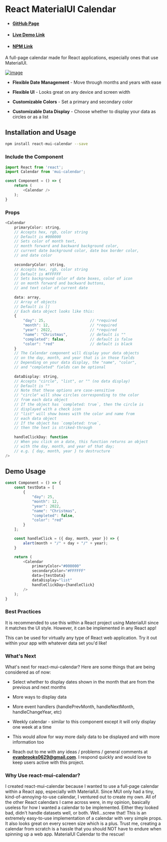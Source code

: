 # React MaterialUI Calendar

* #### [GitHub Page](https://github.com/evanbrooks0629/react-mui-calendar)
* #### [Live Demo Link](https://evanbrooks0629.github.io/react-mui-calendar/)
* #### [NPM Link](https://www.npmjs.com/package/react-mui-calendar)

A full-page calendar made for React applications, especially ones that use MaterialUI.

[![image](https://www.linkpicture.com/q/Screenshot_20221224_012023.png)](https://www.linkpicture.com/view.php?img=LPic63a7615c05055952115829)

* **Flexible Date Management** - Move through months and years with ease

* **Flexible UI** - Looks great on any device and screen width

* **Customizable Colors** - Set a primary and secondary color

* **Customizable Data Display** - Choose whether to display your data as circles or as a list

## Installation and Usage

```sh
npm install react-mui-calendar --save
```

### Include the Component

```js
import React from 'react';
import Calendar from 'mui-calendar';

const Component = () => {
    return (
        <Calendar />
    );
}
```

### Props

```js
<Calendar
    primaryColor: string,
    // Accepts hex, rgb, color string
    // Default is #000000
    // Sets color of month text, 
    // month forward and backward background color,
    // current date background color, date box border color,
    // and date color
    
    secondaryColor: string,
    // Accepts hex, rgb, color string
    // Default is #FFFFFF
    // Sets background color of date boxes, color of icon
    // on month forward and backward buttons,
    // and text color of current date
    
    data: array,
    // Array of objects
    // Default is []
    // Each data object looks like this:
    {
        "day": 25,                    // *required
        "month": 12,                  // *required
        "year": 2022,                 // *required
        "name": "Christmas",          // default is ""
        "completed": false,           // default is false
        "color": "red"                // default is black
    }
    // The Calendar component will display your data objects 
    // on the day, month, and year that is in those fields
    // Depending on your data display, the "name", "color",
    // and "completed" fields can be optional
    
    dataDisplay: string,
    // Accepts "circle", "list", or "" (no data display)
    // Default is ""
    // Note that these options are case-sensitive
    // "circle" will show circles corresponding to the color
    // from each data object
    // If the object has `completed: true`, then the circle is
    // displayed with a check icon
    // "list" will show boxes with the color and name from
    // each data object
    // If the object has `completed: true`,
    // then the text is striked-through
    
    handleClickDay: function
    // When you click on a date, this function returns an object
    // with the day, month, and year of that day;
    // e.g. { day, month, year } to destructure
/>
```

## Demo Usage

```js
const Component = () => {
    const testData = [
        {
            "day": 25,    
            "month": 12,     
            "year": 2022, 
            "name": "Christmas",
            "completed": false, 
            "color": "red" 
        }
    ];

    const handleClick = ({ day, month, year }) => {
        alert(month + "/" + day + "/" + year);
    }

    return (
        <Calendar 
            primaryColor="#000000"
            secondaryColor="#FFFFFF"
            data={testData} 
            dataDisplay="list"
            handleClickDay={handleClick}
        />
    );
}
```


### Best Practices

It is recommended to use this within a React project using MaterialUI since it matches the UI style. However, it can be implemented in any React app! 

This can be used for virtually any type of React web application. Try it out within your app with whatever data set you'd like! 


### What's Next

What's next for react-mui-calendar? Here are some things that are being considered as of now:
* Select whether to display dates shown in the month that are from the previous and next months
* More ways to display data
* More event handlers (handlePrevMonth, handleNextMonth, handleChangeYear, etc)

* Weekly calendar - similar to this component except it will only display one week at a time
* This would allow for way more daily data to be displayed and with more information too

* Reach out to me with any ideas / problems / general comments at **evanbrooks0629@gmail.com**. I respond quickly and would love to keep users active with this project.


### Why Use react-mui-calendar?

I created react-mui-calendar because I wanted to use a full-page calendar within a React app, especially with MaterialUI. Since MUI only had a tiny, kind-of-annoying-to-use calendar, I ventured out to create my own.  All of the other React calendars I came across were, in my opinion, basically useless for how I wanted a calendar to be implemented. Either they looked bad, didn't handle datasets well, or both. Well...screw that! This is an extremely easy-to-use implementation of a calendar with very simple props. It also looks great on every screen size which is a plus. Trust me, creating a calendar from scratch is a hassle that you should NOT have to endure when spinning up a web app. MaterialUI Calendar to the rescue!
